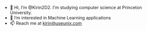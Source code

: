 - 👋 Hi, I’m @Kirin2D2. I'm studying computer science at Princeton University.
- 👀 I’m interested in Machine Learning applications 
- 📫 Reach me at kirin@useunix.com
